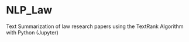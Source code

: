 # NLP_Law
Text Summarization of law research papers using the TextRank Algorithm with Python (Jupyter)
